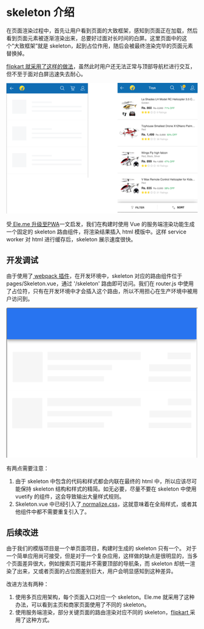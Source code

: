 # skeleton 介绍

在页面渲染过程中，首先让用户看到页面的大致框架，感知到页面正在加载，然后看到页面元素被逐渐渲染出来，总要好过面对长时间的白屏。这里页面中的这个“大致框架”就是 skeleton，起到占位作用，随后会被最终渲染完毕的页面元素替换掉。

[flipkart 就采用了这样的做法](http://tech-blog.flipkart.net/2016/03/)，虽然此时用户还无法正常与顶部导航栏进行交互，但不至于面对白屏迅速失去耐心。

![flipkart 中的 skeleton](./images/flipkart-skeleton.png)

受[ Ele.me 升级至PWA](https://medium.com/elemefe/upgrading-ele-me-to-progressive-web-app-2a446832e509)一文启发，我们在构建时使用 Vue 的服务端渲染功能生成一个固定的 skeleton 路由组件，将渲染结果插入 html 模版中。这样 service worker 对 html 进行缓存后，skeleton 展示速度很快。

## 开发调试

由于使用了[ webpack 插件](https://github.com/lavas-project/vue-skeleton-webpack-plugin)，在开发环境中，skeleton 对应的路由组件位于 pages/Skeleton.vue，通过 '/skeleton' 路由即可访问。我们在 router.js 中使用了占位符，只有在开发环境中才会插入这个路由，所以不用担心在生产环境中被用户访问到。

![模版项目展示的 skeleton](./images/lavas-skeleton.png)

有两点需要注意：
1. 由于 skeleton 中包含的代码和样式都会内联在最终的 html 中，所以应该尽可能保持 skeleton 结构和样式的精简。如无必要，尽量不要在 skeleton 中使用 vuetify 的组件，这会导致输出大量样式规则。
2. Skeleton.vue 中已经引入了[ normalize.css](https://github.com/necolas/normalize.css/)，这就意味着在全局样式，或者其他组件中都不需要重复引入了。

## 后续改进

由于我们的模版项目是一个单页面项目，构建时生成的 skeleton 只有一个。
对于一个简单应用尚可接受，但是对于一个复杂应用，这样做的缺点是很明显的，当多个页面差异很大，例如搜索页可能并不需要顶部的导航条，而 skeleton 却统一渲染了出来，又或者页面的占位图差别巨大，用户会明显感知到这种差异。

改进方法有两种：
1. 使用多页应用架构，每个页面入口对应一个 skeleton。Ele.me 就采用了这种办法，可以看到主页和商家页面使用了不同的 skeleton。
2. 使用服务端渲染，部分关键页面的路由渲染对应不同的 skeleton，[flipkart ](http://tech-blog.flipkart.net/2016/03/)采用了这种方式。

